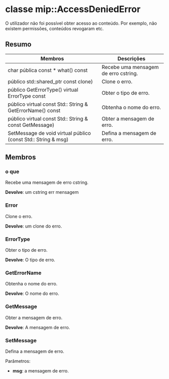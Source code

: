 # <a name="class-mipaccessdeniederror"></a>classe mip::AccessDeniedError 
O utilizador não foi possível obter acesso ao conteúdo. Por exemplo, não existem permissões, conteúdos revogaram etc.
  
## <a name="summary"></a>Resumo
 Membros                        | Descrições                                
--------------------------------|---------------------------------------------
 char pública const * what() const  |  Recebe uma mensagem de erro cstring.
público std::shared_ptr<Error> const clone)  |  Clone o erro.
 público GetErrorType() virtual ErrorType const  |  Obter o tipo de erro.
 público virtual const Std:: String & GetErrorName() const  |  Obtenha o nome do erro.
 público virtual const Std:: String & const GetMessage)  |  Obter a mensagem de erro.
 SetMessage de void virtual público (const Std:: String & msg)  |  Defina a mensagem de erro.
  
## <a name="members"></a>Membros
  
### <a name="what"></a>o que
Recebe uma mensagem de erro cstring.

  
**Devolve**: um cstring err mensagem
  
### <a name="error"></a>Error
Clone o erro.

  
**Devolve**: um clone do erro.
  
### <a name="errortype"></a>ErrorType
Obter o tipo de erro.

  
**Devolve**: O tipo de erro.
  
### <a name="geterrorname"></a>GetErrorName
Obtenha o nome do erro.

  
**Devolve**: O nome do erro.
  
### <a name="getmessage"></a>GetMessage
Obter a mensagem de erro.

  
**Devolve**: A mensagem de erro.
  
### <a name="setmessage"></a>SetMessage
Defina a mensagem de erro.

Parâmetros:  
* **msg**: a mensagem de erro.

